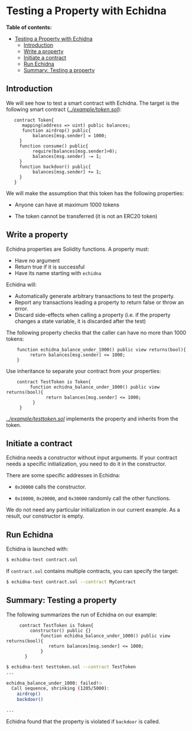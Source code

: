 # Testing a Property with Echidna

**Table of contents:**

- [Testing a Property with Echidna](#testing-a-property-with-echidna)
  - [Introduction](#introduction)
  - [Write a property](#write-a-property)
  - [Initiate a contract](#initiate-a-contract)
  - [Run Echidna](#run-echidna)
  - [Summary: Testing a property](#summary-testing-a-property)

## Introduction

We will see how to test a smart contract with Echidna. The target is the following smart contract (_[../example/token.sol](../example/token.sol)_):

```Solidity
   contract Token{
      mapping(address => uint) public balances;
      function airdrop() public{
          balances[msg.sender] = 1000;
     }
     function consume() public{
          require(balances[msg.sender]>0);
          balances[msg.sender] -= 1;
     }
     function backdoor() public{
          balances[msg.sender] += 1;
     }
   }

```

We will make the assumption that this token has the following properties:

- Anyone can have at maximum 1000 tokens

- The token cannot be transferred (it is not an ERC20 token)

## Write a property

Echidna properties are Solidity functions. A property must:

- Have no argument
- Return true if it is successful
- Have its name starting with `echidna`

Echidna will:

- Automatically generate arbitrary transactions to test the property.
- Report any transactions leading a property to return false or throw an error.
- Discard side-effects when calling a property (i.e. if the property changes a state variable, it is discarded after the test)

The following property checks that the caller can have no more than 1000 tokens:

```Solidity
    function echidna_balance_under_1000() public view returns(bool){
         return balances[msg.sender] <= 1000;
    }
```

Use inheritance to separate your contract from your properties:

```Solidity
    contract TestToken is Token{
         function echidna_balance_under_1000() public view returns(bool){
               return balances[msg.sender] <= 1000;
          }
     }
```

_[../example/testtoken.sol](../example/testtoken.sol)_ implements the property and inherits from the token.

## Initiate a contract

Echidna needs a constructor without input arguments.
If your contract needs a specific initialization, you need to do it in the constructor.

There are some specific addresses in Echidna:

- `0x30000` calls the constructor.

- `0x10000`, `0x20000`, and `0x30000` randomly call the other functions.

We do not need any particular initialization in our current example. As a result, our constructor is empty.

## Run Echidna

Echidna is launched with:

```bash
$ echidna-test contract.sol
```

If `contract.sol` contains multiple contracts, you can specify the target:

```bash
$ echidna-test contract.sol --contract MyContract
```

## Summary: Testing a property

The following summarizes the run of Echidna on our example:

```Solidity
     contract TestToken is Token{
         constructor() public {}
             function echidna_balance_under_1000() public view returns(bool){
                return balances[msg.sender] <= 1000;
             }
       }
```

```bash
$ echidna-test testtoken.sol --contract TestToken
...

echidna_balance_under_1000: failed!💥
  Call sequence, shrinking (1205/5000):
    airdrop()
    backdoor()

...
```

Echidna found that the property is violated if `backdoor` is called.
